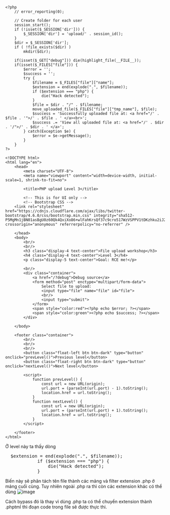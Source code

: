 ```
<?php
    // error_reporting(0);

    // Create folder for each user
    session_start();
    if (!isset($_SESSION['dir'])) {
        $_SESSION['dir'] = 'upload/' . session_id();
    }
    $dir = $_SESSION['dir'];
    if ( !file_exists($dir) )
        mkdir($dir);

    if(isset($_GET["debug"])) die(highlight_file(__FILE__));
    if(isset($_FILES["file"])) {
        $error = '';
        $success = '';
        try {
            $filename = $_FILES["file"]["name"];
            $extension = end(explode(".", $filename));
            if ($extension === "php") {
                die("Hack detected");
            }
            $file = $dir . "/" . $filename;
            move_uploaded_file($_FILES["file"]["tmp_name"], $file);
            $success = 'Successfully uploaded file at: <a href="/' . $file . '">/' . $file . ' </a><br>';
            $success .= 'View all uploaded file at: <a href="/' . $dir . '/">/' . $dir . ' </a>';
        } catch(Exception $e) {
            $error = $e->getMessage();
        }
    }
?>

<!DOCTYPE html>
<html lang="en">
    <head>
        <meta charset="UTF-8">
        <meta name="viewport" content="width=device-width, initial-scale=1, shrink-to-fit=no">

        <title>PHP upload Level 3</title>

        <!-- This is for UI only -->
        <!-- Bootstrap CSS -->
    <link rel="stylesheet" href="https://cdnjs.cloudflare.com/ajax/libs/twitter-bootstrap/4.6.0/css/bootstrap.min.css" integrity="sha512-P5MgMn1jBN01asBgU0z60Qk4QxiXo86+wlFahKrsQf37c9cro517WzVSPPV1tDKzhku2iJ2FVgL67wG03SGnNA==" crossorigin="anonymous" referrerpolicy="no-referrer" />

    </head>
    <body>
        <br/>
        <br/>
        <h3 class="display-4 text-center">File upload workshop</h3>
        <h4 class="display-4 text-center">Level 3</h4>
        <p class="display-5 text-center">Goal: RCE me!</p>

        <br/>
        <div class="container">
            <a href="/?debug">Debug source</a>
            <form method="post" enctype="multipart/form-data">
                Select file to upload:
                <input type="file" name="file" id="file">
                <br/>
                <input type="submit">
            </form>
            <span style="color:red"><?php echo $error; ?></span>
            <span style="color:green"><?php echo $success; ?></span>
        </div>

    </body>

    <footer class="container">
        <br/>
        <br/>
        <br/>
        <button class="float-left btn btn-dark" type="button" onclick="prevLevel()">Previous level</button>
        <button class="float-right btn btn-dark" type="button" onclick="nextLevel()">Next level</button>

        <script>
            function prevLevel() {
                const url = new URL(origin);
                url.port = (parseInt(url.port) - 1).toString();
                location.href = url.toString();
            }
            function nextLevel() {
                const url = new URL(origin);
                url.port = (parseInt(url.port) + 1).toString();
                location.href = url.toString();
            }
        </script>

    </footer>
</html>
```

Ở level này ta thấy dòng
<pre>
  $extension = end(explode(".", $filename));
            if ($extension === "php") {
                die("Hack detected");
            }
</pre>
Biến này sẽ phân tách tên file thành các mảng và filter extension .php ở mảng cuối cùng. Tuy nhiên ngoài .php ra thì còn các extension khác có thể dùng
![image](https://github.com/hoahangsau/WebLearningEHC/assets/153940762/397c6a54-1f7d-4708-95a5-cec681a44200)

Cách bypass đó là thay vì dùng .php ta có thể chuyển extension thành .phptml thì đoạn code trong file sẽ được thực thi.


